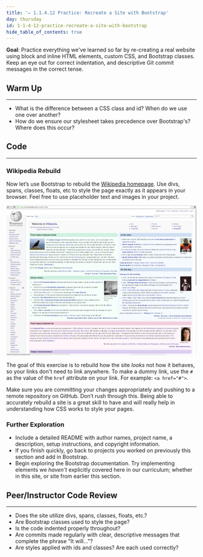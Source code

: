 ```yaml
---
title: '✏️ 1.1.4.12 Practice: Recreate a Site with Bootstrap'
day: thursday
id: 1-1-4-12-practice-recreate-a-site-with-bootstrap
hide_table_of_contents: true
---
```


**Goal**: Practice everything we've learned so far by re-creating a real website using block and inline HTML elements, custom CSS, and Bootstrap classes.  Keep an eye out for correct indentation, and descriptive Git commit messages in the correct tense.  

## Warm Up
---

* What is the difference between a CSS class and id? When do we use one over another?
* How do we ensure our stylesheet takes precedence over Bootstrap's? Where does this occur?

## Code
---

### Wikipedia Rebuild

Now let’s use Bootstrap to rebuild the [Wikipedia homepage](https://en.wikipedia.org). Use divs, spans, classes, floats, etc to style the page exactly as it appears in your browser. Feel free to use placeholder text and images in your project.

![Wikipedia homepage](/images/INTRO/week1-html-css/wikipedia.png)

The goal of this exercise is to rebuild how the site _looks_ not how it behaves, so your links don't need to link anywhere. To make a dummy link, use the `#` as the value of the `href` attribute on your link. For example: `<a href="#">`.

Make sure you are committing your changes appropriately and pushing to a remote repository on GitHub. Don’t rush through this. Being able to accurately rebuild a site is a great skill to have and will really help in understanding how CSS works to style your pages.

### Further Exploration

*  Include a detailed README with author names, project name, a description, setup instructions, and copyright information.
*  If you finish quickly, go back to projects you worked on previously this section and add in Bootstrap.
* Begin exploring the Bootstrap documentation. Try implementing elements we _haven't_ explicitly covered here in our curriculum; whether in this site, or site from earlier this section.

## Peer/Instructor Code Review
---

* Does the site utilize divs, spans, classes, floats, etc.?
* Are Bootstrap classes used to style the page?
* Is the code indented properly throughout?
* Are commits made regularly with clear, descriptive messages that complete the phrase "It will..."?
* Are styles applied with ids and classes? Are each used correctly? 
